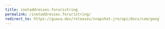 ```yaml
---
title: inetaddresses.foruristring
permalink: /inetaddresses.foruristring/
redirect_to: https://guava.dev/releases/snapshot-jre/api/docs/com/google/common/net/InetAddresses.html#forUriString-java.lang.String-
---
```

